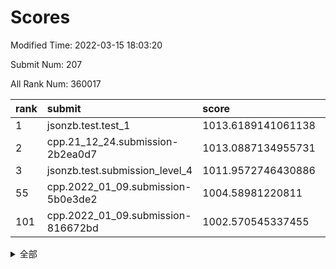 # Scores

Modified Time: 2022-03-15 18:03:20

Submit Num: 207

All Rank Num: 360017

| rank |               submit               |       score        |       sigma        | pk_num |
| :--- | :--------------------------------- | :----------------- | :----------------- | :----- |
| 1    | jsonzb.test.test_1                 | 1013.6189141061138 | 0.8128738162077526 | 6952   |
| 2    | cpp.21_12_24.submission-2b2ea0d7   | 1013.0887134955731 | 0.8125439740875424 | 6953   |
| 3    | jsonzb.test.submission_level_4     | 1011.9572746430886 | 0.787573644975595  | 6955   |
| 55   | cpp.2022_01_09.submission-5b0e3de2 | 1004.58981220811   | 0.7128988269127089 | 6957   |
| 101  | cpp.2022_01_09.submission-816672bd | 1002.570545337455  | 0.7127936421783588 | 6954   |


<details>
<summary>全部</summary>

| rank |                 submit                 |       score        |       sigma        | pk_num |
| :--- | :------------------------------------- | :----------------- | :----------------- | :----- |
| 1    | jsonzb.test.test_1                     | 1013.6189141061138 | 0.8128738162077526 | 6952   |
| 2    | cpp.21_12_24.submission-2b2ea0d7       | 1013.0887134955731 | 0.8125439740875424 | 6953   |
| 3    | jsonzb.test.submission_level_4         | 1011.9572746430886 | 0.787573644975595  | 6955   |
| 4    | gobigger.level_3.submission_level_3_39 | 1011.8720611018327 | 0.7860121648162741 | 6958   |
| 5    | gobigger.level_3.submission_level_3_17 | 1011.4216024923625 | 0.7946245580483565 | 6954   |
| 6    | gobigger.level_3.submission_level_3_3  | 1011.3811828713923 | 0.7587858277435705 | 6959   |
| 7    | gobigger.level_3.submission_level_3_36 | 1011.2648776250192 | 0.8093135936541818 | 6955   |
| 8    | gobigger.level_3.submission_level_3_43 | 1011.2630211070558 | 0.7983311526997509 | 6956   |
| 9    | gobigger.level_3.submission_level_3_16 | 1011.2289738681046 | 0.7631836512116335 | 6956   |
| 10   | gobigger.level_3.submission_level_3_8  | 1011.109890039402  | 0.7755883259411456 | 6957   |
| 11   | gobigger.level_3.submission_level_3_40 | 1011.0860505906531 | 0.765244285328251  | 6955   |
| 12   | gobigger.level_3.submission_level_3_33 | 1011.0348693919542 | 0.7717579033336828 | 6962   |
| 13   | gobigger.level_3.submission_level_3_1  | 1010.8945249375681 | 0.7737160466007396 | 6959   |
| 14   | gobigger.level_3.submission_level_3_48 | 1010.8809037622516 | 0.7593625460390824 | 6958   |
| 15   | gobigger.level_3.submission_level_3_20 | 1010.8513926227224 | 0.7573378443040814 | 6954   |
| 16   | gobigger.level_3.submission_level_3_5  | 1010.7917398985073 | 0.7967611258168602 | 6954   |
| 17   | gobigger.level_3.submission_level_3_22 | 1010.7540894098311 | 0.7732702074543402 | 6959   |
| 18   | gobigger.level_3.submission_level_3_31 | 1010.7434575429662 | 0.7656778271508743 | 6953   |
| 19   | gobigger.level_3.submission_level_3_38 | 1010.5458586331713 | 0.7583511917102703 | 6954   |
| 20   | gobigger.level_3.submission_level_3_18 | 1010.5437976835472 | 0.7758089631533674 | 6960   |
| 21   | gobigger.level_3.submission_level_3_49 | 1010.4538901463328 | 0.7673858891136669 | 6958   |
| 22   | gobigger.level_3.submission_level_3_15 | 1010.3675965707894 | 0.7904610456061113 | 6957   |
| 23   | gobigger.level_3.submission_level_3_14 | 1010.2829321103445 | 0.748063097697923  | 6953   |
| 24   | gobigger.level_3.submission_level_3_26 | 1010.1507899273734 | 0.770608909882798  | 6955   |
| 25   | gobigger.level_3.submission_level_3_34 | 1010.0558062652925 | 0.7867618512492197 | 6955   |
| 26   | gobigger.level_3.submission_level_3_27 | 1010.0487341732481 | 0.7695132432931171 | 6957   |
| 27   | gobigger.level_3.submission_level_3_29 | 1010.0194129825742 | 0.7476851325724437 | 6957   |
| 28   | gobigger.level_3.submission_level_3_47 | 1010.0038513630296 | 0.7558077187702615 | 6955   |
| 29   | gobigger.level_3.submission_level_3_24 | 1009.959546432735  | 0.7536565519551979 | 6957   |
| 30   | gobigger.level_3.submission_level_3_42 | 1009.9319981090839 | 0.7649359936636934 | 6953   |
| 31   | gobigger.level_3.submission_level_3_11 | 1009.9258686805756 | 0.7429862726615964 | 6956   |
| 32   | gobigger.level_3.submission_level_3_23 | 1009.8450361693043 | 0.7668348866181203 | 6959   |
| 33   | gobigger.level_3.submission_level_3_12 | 1009.8340709750939 | 0.7616660954686215 | 6957   |
| 34   | gobigger.level_3.submission_level_3_2  | 1009.8271566375453 | 0.7483128492159442 | 6958   |
| 35   | gobigger.level_3.submission_level_3_37 | 1009.7362006864931 | 0.757070752938341  | 6958   |
| 36   | gobigger.level_3.submission_level_3_7  | 1009.7331678381447 | 0.7630016488284901 | 6958   |
| 37   | gobigger.level_3.submission_level_3_13 | 1009.6875473636183 | 0.7600901149846465 | 6961   |
| 38   | gobigger.level_3.submission_level_3_6  | 1009.6438628256932 | 0.7536114632691729 | 6956   |
| 39   | gobigger.level_3.submission_level_3_25 | 1009.6012093920104 | 0.7422841320649564 | 6958   |
| 40   | gobigger.level_3.submission_level_3_45 | 1009.5526431307392 | 0.7711464836489443 | 6953   |
| 41   | gobigger.level_3.submission_level_3_10 | 1009.5510975455574 | 0.7499648368749151 | 6955   |
| 42   | gobigger.level_3.submission_level_3_35 | 1009.5348259921394 | 0.7539731727310146 | 6959   |
| 43   | gobigger.level_3.submission_level_3_44 | 1009.4763792652091 | 0.7556655694056511 | 6955   |
| 44   | gobigger.level_3.submission_level_3_9  | 1009.4356204934527 | 0.7433872338612828 | 6957   |
| 45   | gobigger.level_3.submission_level_3_30 | 1009.3773825464265 | 0.7495311148654572 | 6960   |
| 46   | gobigger.level_3.submission_level_3_28 | 1009.367742748753  | 0.7440860860746629 | 6959   |
| 47   | gobigger.level_3.submission_level_3_4  | 1009.3372545300889 | 0.7741765873564285 | 6954   |
| 48   | gobigger.level_3.submission_level_3_21 | 1009.2314009816398 | 0.7527401914903973 | 6952   |
| 49   | gobigger.level_3.submission_level_3_0  | 1009.1159434846597 | 0.7537539435210479 | 6962   |
| 50   | gobigger.level_3.submission_level_3_46 | 1008.8770662000697 | 0.7677859444072839 | 6952   |
| 51   | gobigger.level_3.submission_level_3_41 | 1008.7290666140389 | 0.7538159416269263 | 6955   |
| 52   | gobigger.level_3.submission_level_3_19 | 1008.7062063889107 | 0.7440763399701842 | 6955   |
| 53   | gobigger.level_3.submission_level_3_32 | 1008.3828237775961 | 0.7453224460940396 | 6955   |
| 54   | gobigger.level_1.submission_level_1_13 | 1005.2584172702585 | 0.7262042157404305 | 6955   |
| 55   | cpp.2022_01_09.submission-5b0e3de2     | 1004.58981220811   | 0.7128988269127089 | 6957   |
| 56   | gobigger.level_1.submission_level_1_19 | 1004.510920300508  | 0.7336115188553722 | 6953   |
| 57   | gobigger.level_1.submission_level_1_26 | 1004.4970695970709 | 0.7182694446654877 | 6953   |
| 58   | gobigger.level_1.submission_level_1_32 | 1003.9529184177726 | 0.72069366701231   | 6957   |
| 59   | gobigger.level_1.submission_level_1_15 | 1003.8977688473425 | 0.725419366194922  | 6958   |
| 60   | gobigger.level_1.submission_level_1_29 | 1003.8334050874138 | 0.7147331797887182 | 6957   |
| 61   | gobigger.level_1.submission_level_1_42 | 1003.8227775602622 | 0.7169563961608411 | 6957   |
| 62   | gobigger.level_1.submission_level_1_20 | 1003.7896570897437 | 0.7197196825105274 | 6961   |
| 63   | gobigger.level_1.submission_level_1_18 | 1003.7740360571404 | 0.7185195122006719 | 6958   |
| 64   | gobigger.level_1.submission_level_1_11 | 1003.7351568129689 | 0.7153870100209921 | 6954   |
| 65   | gobigger.level_1.submission_level_1_16 | 1003.7334245829406 | 0.7056483276954704 | 6960   |
| 66   | gobigger.level_1.submission_level_1_43 | 1003.7057386988035 | 0.7237132909678389 | 6960   |
| 67   | gobigger.level_1.submission_level_1_35 | 1003.6358202788211 | 0.7276814475356945 | 6955   |
| 68   | gobigger.level_1.submission_level_1_23 | 1003.5880227888431 | 0.7073053929328224 | 6955   |
| 69   | gobigger.level_1.submission_level_1_37 | 1003.5733118857637 | 0.7210725207946876 | 6956   |
| 70   | gobigger.level_1.submission_level_1_1  | 1003.5404629408135 | 0.7076194133061576 | 6957   |
| 71   | gobigger.level_1.submission_level_1_22 | 1003.5214941932082 | 0.7089774719019903 | 6958   |
| 72   | gobigger.level_1.submission_level_1_40 | 1003.5074231482253 | 0.7138489199509686 | 6957   |
| 73   | gobigger.level_1.submission_level_1_21 | 1003.4524842481135 | 0.7139436932103204 | 6958   |
| 74   | gobigger.level_1.submission_level_1_48 | 1003.3911577203818 | 0.7069774822378937 | 6956   |
| 75   | gobigger.level_1.submission_level_1_24 | 1003.378326290756  | 0.7111149613244537 | 6953   |
| 76   | gobigger.level_1.submission_level_1_44 | 1003.2332606053278 | 0.7123057802106837 | 6954   |
| 77   | gobigger.level_1.submission_level_1_4  | 1003.2202274883954 | 0.71543044225348   | 6958   |
| 78   | gobigger.level_1.submission_level_1_41 | 1003.1754941670513 | 0.7304241746455793 | 6954   |
| 79   | gobigger.level_1.submission_level_1_31 | 1003.1427052628952 | 0.711349294899552  | 6957   |
| 80   | gobigger.level_1.submission_level_1_45 | 1003.1286112743704 | 0.7088484208926535 | 6958   |
| 81   | gobigger.level_1.submission_level_1_38 | 1003.1037867530708 | 0.7174660321409353 | 6954   |
| 82   | gobigger.level_1.submission_level_1_8  | 1003.0405551304294 | 0.7073746434910968 | 6954   |
| 83   | gobigger.level_1.submission_level_1_30 | 1003.0133564092152 | 0.7189353394838928 | 6954   |
| 84   | gobigger.level_1.submission_level_1_17 | 1002.9931914982602 | 0.7229128834602686 | 6959   |
| 85   | gobigger.level_1.submission_level_1_9  | 1002.9850017923038 | 0.7243689752002774 | 6960   |
| 86   | gobigger.level_1.submission_level_1_2  | 1002.9651776475304 | 0.7250912016959213 | 6961   |
| 87   | gobigger.level_1.submission_level_1_5  | 1002.9344197296558 | 0.7172205860523932 | 6959   |
| 88   | gobigger.level_1.submission_level_1_34 | 1002.9223450717449 | 0.7226244292330426 | 6957   |
| 89   | gobigger.level_1.submission_level_1_47 | 1002.919105425789  | 0.7037022289834329 | 6962   |
| 90   | gobigger.level_1.submission_level_1_3  | 1002.9182757557178 | 0.7077349456298411 | 6958   |
| 91   | gobigger.level_1.submission_level_1_0  | 1002.8968978206004 | 0.7095063222046576 | 6960   |
| 92   | gobigger.level_1.submission_level_1_14 | 1002.8948176439958 | 0.7126369805973123 | 6961   |
| 93   | gobigger.level_1.submission_level_1_25 | 1002.8520108574962 | 0.7256757340653088 | 6962   |
| 94   | gobigger.level_1.submission_level_1_33 | 1002.7258161027012 | 0.7054255443988133 | 6956   |
| 95   | gobigger.level_1.submission_level_1_12 | 1002.7119890624017 | 0.7110375364697313 | 6953   |
| 96   | gobigger.level_1.submission_level_1_39 | 1002.6848025582975 | 0.7086867119387555 | 6957   |
| 97   | gobigger.level_1.submission_level_1_49 | 1002.6412330308369 | 0.7246618518453776 | 6954   |
| 98   | gobigger.level_1.submission_level_1_6  | 1002.6385290379932 | 0.7209730042108489 | 6962   |
| 99   | gobigger.level_1.submission_level_1_27 | 1002.6092385803843 | 0.7097686722838112 | 6957   |
| 100  | gobigger.level_1.submission_level_1_7  | 1002.5815196680248 | 0.7134504222055396 | 6956   |
| 101  | cpp.2022_01_09.submission-816672bd     | 1002.570545337455  | 0.7127936421783588 | 6954   |
| 102  | gobigger.level_1.submission_level_1_10 | 1002.4587256748373 | 0.7167068516355027 | 6957   |
| 103  | gobigger.level_1.submission_level_1_46 | 1002.4179467134541 | 0.725329663374048  | 6960   |
| 104  | gobigger.level_1.submission_level_1_28 | 1002.2951527703704 | 0.7065423839324783 | 6953   |
| 105  | gobigger.level_1.submission_level_1_36 | 1001.7131069528432 | 0.7146382898658864 | 6962   |
| 106  | gobigger.random.submission_random_23   | 997.2309087831089  | 0.6998010505690021 | 6955   |
| 107  | gobigger.random.submission_random_27   | 997.0005510190808  | 0.706222697184253  | 6957   |
| 108  | gobigger.random.submission_random_48   | 996.9705782631404  | 0.7141570496521088 | 6960   |
| 109  | gobigger.random.submission_random_6    | 996.8146566354453  | 0.7043841139843755 | 6960   |
| 110  | gobigger.random.submission_random_33   | 996.8136329914996  | 0.7164718374295846 | 6959   |
| 111  | gobigger.random.submission_random_4    | 996.6194185198387  | 0.7087871218567802 | 6952   |
| 112  | gobigger.random.submission_random_19   | 996.5093442118424  | 0.7076020937452704 | 6955   |
| 113  | gobigger.random.submission_random_37   | 996.4126501401726  | 0.7034186474296703 | 6954   |
| 114  | gobigger.random.submission_random_12   | 996.3854185196267  | 0.7142622246782372 | 6959   |
| 115  | gobigger.random.submission_random_41   | 996.3811075701103  | 0.7034630290145917 | 6955   |
| 116  | gobigger.random.submission_random_28   | 996.3657745605833  | 0.7205973611293168 | 6956   |
| 117  | gobigger.random.submission_random_49   | 996.334542084869   | 0.7071096256723355 | 6956   |
| 118  | gobigger.random.submission_random_20   | 996.321963732283   | 0.699842465344355  | 6955   |
| 119  | gobigger.random.submission_random_14   | 996.3094800614517  | 0.702782106050364  | 6962   |
| 120  | gobigger.random.submission_random_24   | 996.2879536480913  | 0.7142916553840146 | 6952   |
| 121  | gobigger.random.submission_random_9    | 996.2387480261128  | 0.7026614767687593 | 6953   |
| 122  | gobigger.random.submission_random_43   | 996.2339151120266  | 0.7135422712409631 | 6960   |
| 123  | gobigger.random.submission_random_21   | 996.1947948154109  | 0.7278701386242501 | 6958   |
| 124  | gobigger.random.submission_random_34   | 996.1786830790285  | 0.7205033376282112 | 6955   |
| 125  | gobigger.random.submission_random_11   | 996.1734423650313  | 0.7101954731267418 | 6957   |
| 126  | gobigger.random.submission_random_15   | 996.0773774093507  | 0.7103103446056768 | 6958   |
| 127  | gobigger.random.submission_random_10   | 996.057415988146   | 0.7091412926899869 | 6954   |
| 128  | gobigger.random.submission_random_36   | 996.0529620086465  | 0.7182301203275444 | 6958   |
| 129  | gobigger.random.submission_random_30   | 996.0384078622957  | 0.7169522271163753 | 6956   |
| 130  | gobigger.random.submission_random_42   | 995.9940142181874  | 0.6942819381402269 | 6960   |
| 131  | gobigger.random.submission_random_31   | 995.9838283973836  | 0.7058807434539822 | 6952   |
| 132  | gobigger.random.submission_random_29   | 995.9638254067422  | 0.7121688437241448 | 6960   |
| 133  | gobigger.random.submission_random_1    | 995.9553095510046  | 0.7127581561968951 | 6951   |
| 134  | gobigger.random.submission_random_22   | 995.9321002533338  | 0.7174576273726694 | 6961   |
| 135  | gobigger.random.submission_random_25   | 995.928192451853   | 0.7076516876324568 | 6958   |
| 136  | gobigger.random.submission_random_40   | 995.9147919123964  | 0.7135859850896897 | 6954   |
| 137  | gobigger.random.submission_random_46   | 995.8412598443136  | 0.7110569316694667 | 6955   |
| 138  | gobigger.random.submission_random_26   | 995.804096049175   | 0.7035707568542375 | 6959   |
| 139  | gobigger.random.submission_random_18   | 995.8029656332375  | 0.709538151005274  | 6960   |
| 140  | gobigger.random.submission_random_0    | 995.7734179799124  | 0.7125489354495327 | 6962   |
| 141  | gobigger.random.submission_random_45   | 995.6744938298181  | 0.7105685433340172 | 6961   |
| 142  | gobigger.random.submission_random_38   | 995.6637870630519  | 0.7117536872048632 | 6961   |
| 143  | gobigger.random.submission_random_44   | 995.618590964744   | 0.7269721861929582 | 6959   |
| 144  | gobigger.random.submission_random_17   | 995.6132309398221  | 0.7124538481555889 | 6956   |
| 145  | gobigger.random.submission_random_47   | 995.5318605327174  | 0.6970021180756943 | 6959   |
| 146  | gobigger.random.submission_random_5    | 995.3755818989437  | 0.7126028255869282 | 6953   |
| 147  | gobigger.random.submission_random_32   | 995.3690883330133  | 0.7340532142608612 | 6954   |
| 148  | gobigger.random.submission_random_39   | 995.3444278777564  | 0.7149612284357024 | 6954   |
| 149  | gobigger.random.submission_random_35   | 995.3292380112058  | 0.7033300310415508 | 6956   |
| 150  | gobigger.random.submission_random_16   | 995.3245248475909  | 0.7201369695173755 | 6959   |
| 151  | gobigger.random.submission_random_3    | 995.319294552896   | 0.6989611814305711 | 6959   |
| 152  | gobigger.random.submission_random_13   | 995.2583809242227  | 0.711990303269641  | 6954   |
| 153  | gobigger.random.submission_random_7    | 995.2347365211448  | 0.7196435955669224 | 6960   |
| 154  | gobigger.random.submission_random_8    | 995.1876292802957  | 0.7107383639945468 | 6961   |
| 155  | gobigger.random.submission_random_2    | 994.6421384248124  | 0.7220019511146867 | 6954   |
| 156  | gobigger.level_2.submission_level_2_33 | 994.4839919511455  | 0.7193829913976378 | 6958   |
| 157  | gobigger.level_2.submission_level_2_49 | 994.3378698875849  | 0.751528135972803  | 6960   |
| 158  | gobigger.level_2.submission_level_2_40 | 993.358991898065   | 0.7289255910280267 | 6958   |
| 159  | gobigger.level_2.submission_level_2_9  | 993.3449390969396  | 0.7411398383095289 | 6955   |
| 160  | gobigger.level_2.submission_level_2_41 | 993.3339158865874  | 0.7202554998016365 | 6962   |
| 161  | gobigger.level_2.submission_level_2_34 | 993.2853496364236  | 0.757439293767586  | 6957   |
| 162  | gobigger.level_2.submission_level_2_29 | 993.2378468729573  | 0.7334676756956561 | 6955   |
| 163  | gobigger.level_2.submission_level_2_11 | 993.228743004761   | 0.7224927026358653 | 6955   |
| 164  | gobigger.level_2.submission_level_2_20 | 993.2113975618049  | 0.7326301150455197 | 6956   |
| 165  | gobigger.level_2.submission_level_2_6  | 993.0422440100515  | 0.7524875609524324 | 6954   |
| 166  | gobigger.level_2.submission_level_2_23 | 993.0381375292925  | 0.7329786417047979 | 6961   |
| 167  | gobigger.level_2.submission_level_2_10 | 992.6992602040498  | 0.7349691414570406 | 6954   |
| 168  | gobigger.level_2.submission_level_2_14 | 992.5962155120155  | 0.7375185032777335 | 6953   |
| 169  | gobigger.level_2.submission_level_2_28 | 992.5001352971399  | 0.7377532647707205 | 6958   |
| 170  | gobigger.level_2.submission_level_2_42 | 992.4864539709035  | 0.7540051140974022 | 6958   |
| 171  | gobigger.level_2.submission_level_2_22 | 992.4540512403436  | 0.7341489882470067 | 6959   |
| 172  | gobigger.level_2.submission_level_2_27 | 992.3893321130045  | 0.7467105563100359 | 6955   |
| 173  | gobigger.level_2.submission_level_2_5  | 992.3433272938122  | 0.7362188755687887 | 6954   |
| 174  | gobigger.level_2.submission_level_2_47 | 992.2681756060975  | 0.7464421805659396 | 6961   |
| 175  | gobigger.level_2.submission_level_2_24 | 992.244540850054   | 0.7269782469425554 | 6956   |
| 176  | gobigger.level_2.submission_level_2_44 | 992.1543262121062  | 0.7438537375179266 | 6957   |
| 177  | gobigger.level_2.submission_level_2_19 | 992.1465038701908  | 0.7473185182101534 | 6954   |
| 178  | gobigger.level_2.submission_level_2_13 | 992.1344229525517  | 0.7416205993409193 | 6958   |
| 179  | gobigger.level_2.submission_level_2_38 | 992.0614224419459  | 0.7527175303424    | 6959   |
| 180  | gobigger.level_2.submission_level_2_15 | 991.9814438370689  | 0.7358730604468084 | 6960   |
| 181  | gobigger.level_2.submission_level_2_45 | 991.9214135880308  | 0.7473797711865259 | 6956   |
| 182  | gobigger.level_2.submission_level_2_36 | 991.8835218996128  | 0.7464187644042559 | 6953   |
| 183  | gobigger.level_2.submission_level_2_0  | 991.8744303573673  | 0.7513369912667284 | 6958   |
| 184  | gobigger.level_2.submission_level_2_43 | 991.8458470881217  | 0.7554487365845144 | 6958   |
| 185  | gobigger.level_2.submission_level_2_32 | 991.7732237654247  | 0.765886523517849  | 6953   |
| 186  | gobigger.level_2.submission_level_2_8  | 991.7585309475567  | 0.742775249118712  | 6961   |
| 187  | gobigger.level_2.submission_level_2_16 | 991.7463306150526  | 0.7543982401984388 | 6957   |
| 188  | gobigger.level_2.submission_level_2_2  | 991.738542212499   | 0.7601089122369028 | 6959   |
| 189  | gobigger.level_2.submission_level_2_46 | 991.7356460533308  | 0.7607616533890458 | 6956   |
| 190  | gobigger.level_2.submission_level_2_17 | 991.7073935129689  | 0.7408882644138273 | 6957   |
| 191  | gobigger.level_2.submission_level_2_35 | 991.6737110185315  | 0.7357158733032167 | 6956   |
| 192  | gobigger.level_2.submission_level_2_1  | 991.6670114935506  | 0.7771342238038271 | 6956   |
| 193  | gobigger.level_2.submission_level_2_12 | 991.4401579760198  | 0.7648586031623624 | 6957   |
| 194  | gobigger.level_2.submission_level_2_4  | 991.4127717625336  | 0.7513069161011984 | 6960   |
| 195  | gobigger.level_2.submission_level_2_39 | 991.3461413827611  | 0.7448503214354583 | 6961   |
| 196  | gobigger.level_2.submission_level_2_26 | 991.3315344040085  | 0.7422805118357231 | 6959   |
| 197  | gobigger.level_2.submission_level_2_7  | 991.273405072987   | 0.7425316456577173 | 6954   |
| 198  | gobigger.level_2.submission_level_2_3  | 991.1656343442652  | 0.752863728518727  | 6959   |
| 199  | gobigger.level_2.submission_level_2_25 | 991.1612150892279  | 0.7727253386186685 | 6958   |
| 200  | gobigger.level_2.submission_level_2_31 | 991.1302096193938  | 0.746764565322026  | 6956   |
| 201  | gobigger.level_2.submission_level_2_18 | 990.9387091577537  | 0.7605246529254611 | 6953   |
| 202  | gobigger.level_2.submission_level_2_48 | 990.673352740428   | 0.7605585548967954 | 6959   |
| 203  | gobigger.level_2.submission_level_2_21 | 990.6014482711284  | 0.7868188643164751 | 6956   |
| 204  | gobigger.level_2.submission_level_2_30 | 990.451306835422   | 0.7396519271872906 | 6956   |
| 205  | gobigger.level_2.submission_level_2_37 | 989.7947952167474  | 0.7754192832281476 | 6959   |
| 206  | gobigger.none.submission_none_0        | 979.7494794328661  | 1.1963122597014204 | 6961   |
| 207  | gobigger.none.submission_none_1        | 974.5838974334266  | 1.5923496810687987 | 6956   |

</details>